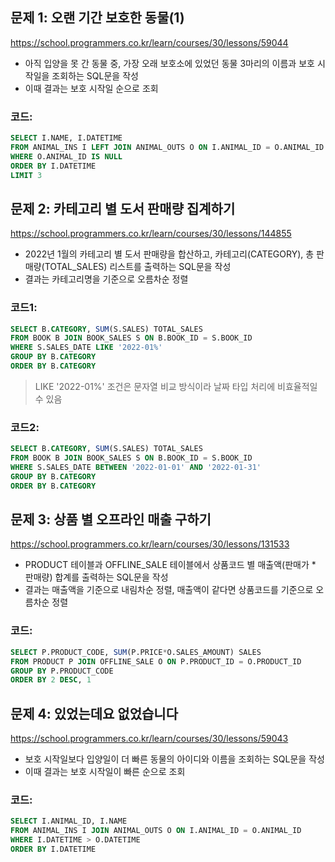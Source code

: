 ## 문제 1: 오랜 기간 보호한 동물(1)

https://school.programmers.co.kr/learn/courses/30/lessons/59044

- 아직 입양을 못 간 동물 중, 가장 오래 보호소에 있었던 동물 3마리의 이름과 보호 시작일을 조회하는 SQL문을 작성
- 이때 결과는 보호 시작일 순으로 조회

### 코드:
```sql
SELECT I.NAME, I.DATETIME
FROM ANIMAL_INS I LEFT JOIN ANIMAL_OUTS O ON I.ANIMAL_ID = O.ANIMAL_ID
WHERE O.ANIMAL_ID IS NULL
ORDER BY I.DATETIME
LIMIT 3
```

## 문제 2: 카테고리 별 도서 판매량 집계하기

https://school.programmers.co.kr/learn/courses/30/lessons/144855

- 2022년 1월의 카테고리 별 도서 판매량을 합산하고, 카테고리(CATEGORY), 총 판매량(TOTAL_SALES) 리스트를 출력하는 SQL문을 작성
- 결과는 카테고리명을 기준으로 오름차순 정렬

### 코드1:
```sql
SELECT B.CATEGORY, SUM(S.SALES) TOTAL_SALES
FROM BOOK B JOIN BOOK_SALES S ON B.BOOK_ID = S.BOOK_ID
WHERE S.SALES_DATE LIKE '2022-01%'
GROUP BY B.CATEGORY
ORDER BY B.CATEGORY
```

> LIKE '2022-01%' 조건은 문자열 비교 방식이라 날짜 타입 처리에 비효율적일 수 있음

### 코드2:
```sql
SELECT B.CATEGORY, SUM(S.SALES) TOTAL_SALES
FROM BOOK B JOIN BOOK_SALES S ON B.BOOK_ID = S.BOOK_ID
WHERE S.SALES_DATE BETWEEN '2022-01-01' AND '2022-01-31'
GROUP BY B.CATEGORY
ORDER BY B.CATEGORY
```

## 문제 3: 상품 별 오프라인 매출 구하기

https://school.programmers.co.kr/learn/courses/30/lessons/131533

- PRODUCT 테이블과 OFFLINE_SALE 테이블에서 상품코드 별 매출액(판매가 * 판매량) 합계를 출력하는 SQL문을 작성
- 결과는 매출액을 기준으로 내림차순 정렬, 매출액이 같다면 상품코드를 기준으로 오름차순 정렬

### 코드:
```sql
SELECT P.PRODUCT_CODE, SUM(P.PRICE*O.SALES_AMOUNT) SALES
FROM PRODUCT P JOIN OFFLINE_SALE O ON P.PRODUCT_ID = O.PRODUCT_ID
GROUP BY P.PRODUCT_CODE
ORDER BY 2 DESC, 1
```

## 문제 4: 있었는데요 없었습니다

https://school.programmers.co.kr/learn/courses/30/lessons/59043

- 보호 시작일보다 입양일이 더 빠른 동물의 아이디와 이름을 조회하는 SQL문을 작성
- 이때 결과는 보호 시작일이 빠른 순으로 조회

### 코드:
```sql
SELECT I.ANIMAL_ID, I.NAME
FROM ANIMAL_INS I JOIN ANIMAL_OUTS O ON I.ANIMAL_ID = O.ANIMAL_ID
WHERE I.DATETIME > O.DATETIME
ORDER BY I.DATETIME
```
